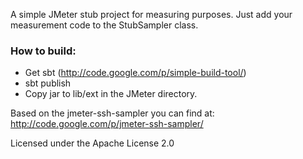 A simple JMeter stub project for measuring purposes.
Just add your measurement code to the StubSampler class.

### How to build:
- Get sbt (http://code.google.com/p/simple-build-tool/)
-  sbt publish
- Copy jar to lib/ext in the JMeter directory.

Based on the jmeter-ssh-sampler you can find at:
http://code.google.com/p/jmeter-ssh-sampler/

Licensed under the Apache License 2.0
